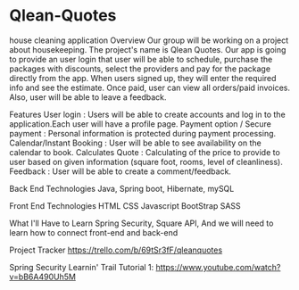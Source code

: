 # Qlean-Quotes
house cleaning application
Overview
Our group will be working on a project about housekeeping. The project's name is Qlean Quotes. Our app is going to provide an user login that user will be able to schedule, purchase the packages with discounts, select the providers and pay for the package directly from the app. When users signed up, they will enter the required info and see the estimate. Once paid, user can view all orders/paid invoices. Also, user will be able to leave a feedback.

Features
User login : Users will be able to create accounts and log in to the application.Each user will have a profile page. Payment option / Secure payment : Personal information is protected during payment processing. Calendar/Instant Booking : User will be able to see availability on the calendar to book. Calculates Quote : Calculating of the price to provide to user based on given information (square foot, rooms, level of cleanliness). Feedback : User will be able to create a comment/feedback.

Back End Technologies
Java, Spring boot, Hibernate, mySQL

Front End Technologies
HTML CSS Javascript BootStrap SASS

What I'll Have to Learn
Spring Security, Square API, And we will need to learn how to connect front-end and back-end

Project Tracker
https://trello.com/b/69tSr3fF/qleanquotes


Spring Security Learnin' Trail
Tutorial 1: https://www.youtube.com/watch?v=bB6A490Uh5M
